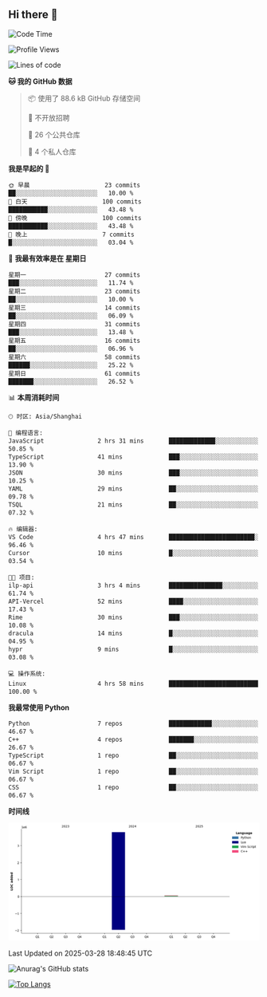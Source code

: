 ## Hi there 👋

<!--
**ZeroMapleQvQ/ZeroMapleQvQ** is a ✨ _special_ ✨ repository because its `README.md` (this file) appears on your GitHub profile.

Here are some ideas to get you started:

- 🔭 I’m currently working on ...
- 🌱 I’m currently learning ...
- 👯 I’m looking to collaborate on ...
- 🤔 I’m looking for help with ...
- 💬 Ask me about ...
- 📫 How to reach me: ...
- 😄 Pronouns: ...
- ⚡ Fun fact: ...
-->

<!--START_SECTION:waka-->
![Code Time](http://img.shields.io/badge/Code%20Time-55%20hrs%2046%20mins-blue)

![Profile Views](http://img.shields.io/badge/%E4%B8%AA%E4%BA%BA%E8%B5%84%E6%96%99%E8%A7%82%E7%9C%8B%E6%AC%A1%E6%95%B0-0-blue)

![Lines of code](https://img.shields.io/badge/%E4%BB%8E%E3%80%8CHello%20World%E3%80%8D%E8%B5%B7%E6%88%91%E5%B7%B2%E7%BB%8F%E5%86%99%E4%BA%86-3.9%20million%20%E8%A1%8C%E4%BB%A3%E7%A0%81-blue)

**🐱 我的 GitHub 数据** 

> 📦  使用了 88.6 kB GitHub 存储空间 
 > 
> 🚫 不开放招聘
 > 
> 📜 26 个公共仓库 
 > 
> 🔑 4 个私人仓库 
 > 
**我是早起的 🐤** 

```text
🌞 早晨                     23 commits          ██░░░░░░░░░░░░░░░░░░░░░░░   10.00 % 
🌆 白天                     100 commits         ███████████░░░░░░░░░░░░░░   43.48 % 
🌃 傍晚                     100 commits         ███████████░░░░░░░░░░░░░░   43.48 % 
🌙 晚上                     7 commits           █░░░░░░░░░░░░░░░░░░░░░░░░   03.04 % 
```
📅 **我最有效率是在 星期日** 

```text
星期一                      27 commits          ███░░░░░░░░░░░░░░░░░░░░░░   11.74 % 
星期二                      23 commits          ██░░░░░░░░░░░░░░░░░░░░░░░   10.00 % 
星期三                      14 commits          ██░░░░░░░░░░░░░░░░░░░░░░░   06.09 % 
星期四                      31 commits          ███░░░░░░░░░░░░░░░░░░░░░░   13.48 % 
星期五                      16 commits          ██░░░░░░░░░░░░░░░░░░░░░░░   06.96 % 
星期六                      58 commits          ██████░░░░░░░░░░░░░░░░░░░   25.22 % 
星期日                      61 commits          ███████░░░░░░░░░░░░░░░░░░   26.52 % 
```


📊 **本周消耗时间** 

```text
🕑︎ 时区: Asia/Shanghai

💬 编程语言: 
JavaScript               2 hrs 31 mins       █████████████░░░░░░░░░░░░   50.85 % 
TypeScript               41 mins             ███░░░░░░░░░░░░░░░░░░░░░░   13.90 % 
JSON                     30 mins             ███░░░░░░░░░░░░░░░░░░░░░░   10.25 % 
YAML                     29 mins             ██░░░░░░░░░░░░░░░░░░░░░░░   09.78 % 
TSQL                     21 mins             ██░░░░░░░░░░░░░░░░░░░░░░░   07.32 % 

🔥 编辑器: 
VS Code                  4 hrs 47 mins       ████████████████████████░   96.46 % 
Cursor                   10 mins             █░░░░░░░░░░░░░░░░░░░░░░░░   03.54 % 

🐱‍💻 项目: 
ilp-api                  3 hrs 4 mins        ███████████████░░░░░░░░░░   61.74 % 
API-Vercel               52 mins             ████░░░░░░░░░░░░░░░░░░░░░   17.43 % 
Rime                     30 mins             ███░░░░░░░░░░░░░░░░░░░░░░   10.08 % 
dracula                  14 mins             █░░░░░░░░░░░░░░░░░░░░░░░░   04.95 % 
hypr                     9 mins              █░░░░░░░░░░░░░░░░░░░░░░░░   03.08 % 

💻 操作系统: 
Linux                    4 hrs 58 mins       █████████████████████████   100.00 % 
```

**我最常使用 Python** 

```text
Python                   7 repos             ████████████░░░░░░░░░░░░░   46.67 % 
C++                      4 repos             ███████░░░░░░░░░░░░░░░░░░   26.67 % 
TypeScript               1 repo              ██░░░░░░░░░░░░░░░░░░░░░░░   06.67 % 
Vim Script               1 repo              ██░░░░░░░░░░░░░░░░░░░░░░░   06.67 % 
CSS                      1 repo              ██░░░░░░░░░░░░░░░░░░░░░░░   06.67 % 
```



**时间线**

![Lines of Code chart](https://raw.githubusercontent.com/bkctwy/bkctwy/main/assets/bar_graph.png)


 Last Updated on 2025-03-28 18:48:45 UTC
<!--END_SECTION:waka-->


![Anurag's GitHub stats](https://grs.bkctwy.tech/api?username=bkctwy&theme=dracula&show_icons=true)


[![Top Langs](https://grs.bkctwy.tech/api/top-langs/?username=bkctwy&layout=compact&theme=dracula)](https://github.com/anuraghazra/github-readme-stats)
